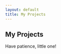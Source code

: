 ```yaml
---
layout: default
title: My Projects
---
```


<h2 class="big mb">My Projects</h2>

Have patience, little one!
